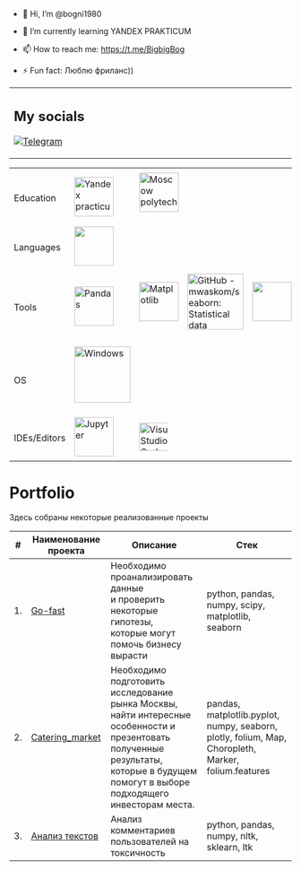 - 👋 Hi, I’m @bogni1980
- 🌱 I’m currently learning YANDEX PRAKTICUM
- 📫 How to reach me: https://t.me/BigbigBog

- ⚡ Fun fact: Люблю фриланс))


<table>
<tr> 
<td width="550">

   <h2> My socials </h2>
   
   [![Telegram](https://img.shields.io/badge/Telegram-2CA5E0?style=for-the-badge&logo=telegram&logoColor=white)]([https://t.me/BigbigBog])
  
</td>
</tr>
</table>
<table>

<td>
   <tr>
      <td> Education </td>
       <td>
          <img src="https://media.licdn.com/dms/image/C4E0BAQFvMau8fT9EaA/company-logo_100_100/0/1659612017327/__logo?e=1722470400&v=beta&t=geZfYtjn_AQrj5wvezd-gsAIZZwkmBHafdgzV6gF--M" title="Yandex practicum" width="70"/>&nbsp;
      </td>
      <td>         
           <img src="https://upload.wikimedia.org/wikipedia/ru/archive/0/03/20150713222832%21RANEPA_logo.png" title="Moscow polytech" width="70"/>&nbsp;
      </td>
   
  </tr>
  <tr>
      <td> Languages </td>
      <td>
          <img src="https://upload.wikimedia.org/wikipedia/commons/thumb/c/c3/Python-logo-notext.svg/242px-Python-logo-notext.svg.png" width="70"/>&nbsp;
      </td>
      
  </tr>
  <tr>
      <td> Tools </td>
      <td>
           <img src="https://pandas.pydata.org/docs/_static/pandas.svg" title="Pandas" width="70"/>&nbsp;
      </td>
      <td>
           <img src="https://matplotlib.org/stable/_static/logo_light.svg" title="Matplotlib" width="70"/>&nbsp;
      </td>
      <td>
           <img src="https://repository-images.githubusercontent.com/4704710/fd110d80-63d1-11eb-9ae4-de7c23c9dedc" jsaction="VQAsE" class="sFlh5c pT0Scc iPVvYb" style="max-width: 100px; width: 100px; height: 100px; margin: 4px 0px;" alt="GitHub - mwaskom/seaborn: Statistical data visualization in Python" jsname="kn3ccd" aria-hidden="false"/>&nbsp;
      </td>
     <td>
           <img src="https://docs.scipy.org/doc/scipy/_static/logo.svg" width="70"/>&nbsp;
      </td>
      <td> 
           <img src="https://numpy.org/doc/stable/_static/numpylogo.svg" title="Numpy" width="70"/>&nbsp;
      </td>
     <td> 
           <img src="https://scikit-learn.org/stable/_static/scikit-learn-logo-small.png" title="Sklearn" width="70"/>&nbsp;
      </td>
      <td>
           <img src="https://upload.wikimedia.org/wikipedia/commons/thumb/8/8a/Plotly-logo.png/440px-Plotly-logo.png" width="70"/>&nbsp;
      </td> 
      <td>
           <img src="https://nss-full-time-data-analytics-4.github.io/assets/tech_img/folium.png" jsaction="VQAsE" class="sFlh5c pT0Scc iPVvYb" style="max-width: 100px; height: 100px; margin: 0px; width: 100px;" alt="Folium/>&nbsp;
      </td> 
     <td>
           <img src="https://www.postgresql.org/media/img/about/press/elephant.png" width="70"/>&nbsp
      </td>    
  </tr>
  <tr>
      <td> OS </td>
      <td>
           <img src="https://upload.wikimedia.org/wikipedia/commons/thumb/e/e2/Windows_logo_and_wordmark_-_2021.svg/420px-Windows_logo_and_wordmark_-_2021.svg.png" title="Windows" width="100"/>&nbsp;
      </td>
    
  </tr>
  <tr>
     <td> IDEs/Editors </td>
      <td>
           <img src="https://upload.wikimedia.org/wikipedia/commons/thumb/3/38/Jupyter_logo.svg/240px-Jupyter_logo.svg.png" title="Jupyter" width="70"/>&nbsp;
      </td>
      <td>
           <img src="https://encrypted-tbn0.gstatic.com/images?q=tbn:ANd9GcTnoirCtiJhhN8Tvo0FJRRd4CInsOXkRX9EbA&amp;s" jsaction="VQAsE" class="sFlh5c ag2Pqd pT0Scc" alt="Visual Studio Code — Википедия" jsname="JuXqh" style="max-width: 50px; height: 50px; margin: 0px; width: 80px;" data-ilt="1719823798005">&nbsp;
      </td>
      
  </tr>
</table>

# Portfolio

Здесь собраны некоторые реализованные проекты

| #    | Наименование проекта                | Описание                                                     | Стек                                                         |
| ---- | ------------------------------------------------------------ | ------------------------------------------------------------ | ------------------------------------------------------------ |
| 1.   | [Go-fast](https://github.com/bogni1980/Go-fast?tab=readme-ov-file#go-fast) | Необходимо проанализировать данные   <br/>и проверить некоторые гипотезы, <br/>которые могут помочь бизнесу вырасти| python, pandas, numpy, scipy, matplotlib, seaborn   |
| 2.   | [Catering_market](https://github.com/bogni1980/Catering_market) |Необходимо подготовить исследование рынка Москвы,   <br/>найти интересные особенности и презентовать полученные результаты, <br/>которые в будущем помогут в выборе подходящего инвесторам места. | pandas, matplotlib.pyplot, numpy, seaborn, plotly, folium, Map, Choropleth, Marker, folium.features |
| 3.   | [Анализ текстов](https://github.com/bogni1980/Wikishop?tab=readme-ov-file#wikishop) | Анализ комментариев пользователей на токсичность             | python, pandas, numpy, nltk, sklearn, ltk |
<!---
bogni1980/bogni1980 is a ✨ special ✨ repository because its `README.md` (this file) appears on your GitHub profile.
You can click the Preview link to take a look at your changes.
--->
